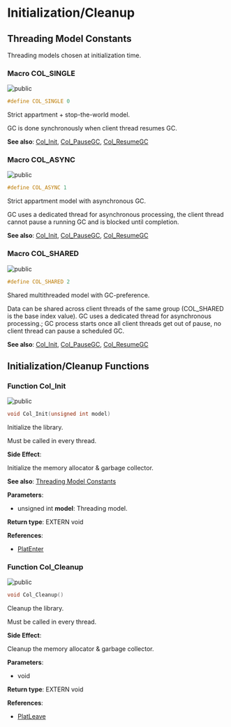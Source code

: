 <a id="group__init"></a>
# Initialization/Cleanup





## Threading Model Constants

<a id="group__init_1threading_models"></a>
 Threading models chosen at initialization time.

<a id="group__init_1gaaecbd3c0ddf9f5684b97db76e7338731"></a>
### Macro COL\_SINGLE

![][public]

```cpp
#define COL_SINGLE 0
```

Strict appartment + stop-the-world model.

GC is done synchronously when client thread resumes GC.









**See also**: [Col\_Init](colibri_8h.md#group__init_1ga715049d7eb10ff0eeac38b457ef4fce1), [Col\_PauseGC](colibri_8h.md#group__gc_1gae703ee3215a4724ebed8e5a2824e7a7b), [Col\_ResumeGC](colibri_8h.md#group__gc_1gaf7d4f0dd1996dde366af3f29e9bcc517)



<a id="group__init_1ga74df35d99d8e8408a563ae5a23022b06"></a>
### Macro COL\_ASYNC

![][public]

```cpp
#define COL_ASYNC 1
```

Strict appartment model with asynchronous GC.

GC uses a dedicated thread for asynchronous processing, the client thread cannot pause a running GC and is blocked until completion.









**See also**: [Col\_Init](colibri_8h.md#group__init_1ga715049d7eb10ff0eeac38b457ef4fce1), [Col\_PauseGC](colibri_8h.md#group__gc_1gae703ee3215a4724ebed8e5a2824e7a7b), [Col\_ResumeGC](colibri_8h.md#group__gc_1gaf7d4f0dd1996dde366af3f29e9bcc517)



<a id="group__init_1ga9df51b794beca985147399feb68a8734"></a>
### Macro COL\_SHARED

![][public]

```cpp
#define COL_SHARED 2
```

Shared multithreaded model with GC-preference.

Data can be shared across client threads of the same group (COL_SHARED is the base index value). GC uses a dedicated thread for asynchronous processing.; GC process starts once all client threads get out of pause, no client thread can pause a scheduled GC.









**See also**: [Col\_Init](colibri_8h.md#group__init_1ga715049d7eb10ff0eeac38b457ef4fce1), [Col\_PauseGC](colibri_8h.md#group__gc_1gae703ee3215a4724ebed8e5a2824e7a7b), [Col\_ResumeGC](colibri_8h.md#group__gc_1gaf7d4f0dd1996dde366af3f29e9bcc517)



## Initialization/Cleanup Functions

<a id="group__init_1ga715049d7eb10ff0eeac38b457ef4fce1"></a>
### Function Col\_Init

![][public]

```cpp
void Col_Init(unsigned int model)
```

Initialize the library.

Must be called in every thread.






**Side Effect**:

Initialize the memory allocator & garbage collector.



**See also**: [Threading Model Constants](#group__init_1threading_models)



**Parameters**:

* unsigned int **model**: Threading model.

**Return type**: EXTERN void

**References**:

* [PlatEnter](col_platform_8h.md#group__arch_1gaa42fe97b4b462c9483110a715c1eb1d1)

<a id="group__init_1gaaa7addef72eaac5fb58f6edb449fda75"></a>
### Function Col\_Cleanup

![][public]

```cpp
void Col_Cleanup()
```

Cleanup the library.

Must be called in every thread.






**Side Effect**:

Cleanup the memory allocator & garbage collector.



**Parameters**:

* void

**Return type**: EXTERN void

**References**:

* [PlatLeave](col_platform_8h.md#group__arch_1gaf70aa9db460d666ff9a09610dda183ef)

[public]: https://img.shields.io/badge/-public-brightgreen (public)
[C++]: https://img.shields.io/badge/language-C%2B%2B-blue (C++)
[private]: https://img.shields.io/badge/-private-red (private)
[Markdown]: https://img.shields.io/badge/language-Markdown-blue (Markdown)
[static]: https://img.shields.io/badge/-static-lightgrey (static)
